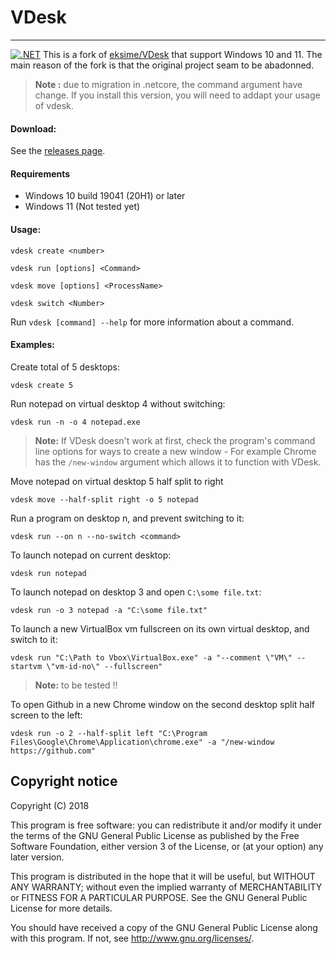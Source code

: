 # VDesk
---
[![.NET](https://github.com/LittleVaaty/VDesk/actions/workflows/dotnet-CI.yml/badge.svg)](https://github.com/LittleVaaty/VDesk/actions/workflows/dotnet-CI.yml)
This is a fork of [eksime/VDesk](https://github.com/eksime/VDesk) that support Windows 10 and 11.
The main reason of the fork is that the original project seam to be abadonned.

> **Note :** due to migration in .netcore, the command argument have change. If you install this version, you will need to addapt your usage of vdesk.

#### Download:

See the [releases page](https://github.com/LittleVaaty/VDesk/releases/).

#### Requirements
- Windows 10 build 19041 (20H1) or later
- Windows 11 (Not tested yet)

#### Usage:

`vdesk create <number>`

`vdesk run [options] <Command>`

`vdesk move [options] <ProcessName>`

`vdesk switch <Number>`

Run `vdesk [command] --help` for more information about a command.

#### Examples:
Create total of 5 desktops:

`vdesk create 5`

Run notepad on virtual desktop 4 without switching:

`vdesk run -n -o 4 notepad.exe`

> **Note:** If VDesk doesn't work at first, check the program's command line options for ways to create a new window - For example Chrome has the `/new-window` argument which allows it to function with VDesk.

Move notepad on virtual desktop 5 half split to right

`vdesk move --half-split right -o 5 notepad`

Run a program on desktop n, and prevent switching to it:

`vdesk run --on n --no-switch <command>`

To launch notepad on current desktop:

`vdesk run notepad`

To launch notepad on desktop 3 and open `C:\some file.txt`:

`vdesk run -o 3 notepad -a "C:\some file.txt"`

To launch a new VirtualBox vm fullscreen on its own virtual desktop, and switch to it:

`vdesk run "C:\Path to Vbox\VirtualBox.exe" -a "--comment \"VM\" --startvm \"vm-id-no\" --fullscreen"`
> **Note:** to be tested !!

To open Github in a new Chrome window on the second desktop split half screen to the left:

`vdesk run -o 2 --half-split left "C:\Program Files\Google\Chrome\Application\chrome.exe" -a "/new-window https://github.com"`

## Copyright notice

Copyright (C) 2018

This program is free software: you can redistribute it and/or modify
it under the terms of the GNU General Public License as published by
the Free Software Foundation, either version 3 of the License, or
(at your option) any later version.

This program is distributed in the hope that it will be useful,
but WITHOUT ANY WARRANTY; without even the implied warranty of
MERCHANTABILITY or FITNESS FOR A PARTICULAR PURPOSE.  See the
GNU General Public License for more details.

You should have received a copy of the GNU General Public License
along with this program.  If not, see <http://www.gnu.org/licenses/>.
